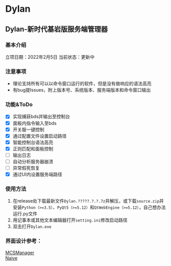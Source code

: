 # Dylan  
## Dylan-新时代基岩版服务端管理器  
### 基本介绍   
立项日期：2022年2月5日 
当前状态：更新中  
### 注意事项  
* 理论支持所有可以以命令窗口运行的软件，但是没有做响应的语法高亮
* 有bug提Issues，附上版本号、系统版本、服务端版本和命令窗口输出
### 功能&ToDo  
- [x] 实现捕获bds并输出至控制台  
- [x] 面板内指令输入至bds  
- [x] 开关服一键控制  
- [x] 通过配置文件设置启动路径 
- [x] 智能控制台语法高亮 
- [x] 正则匹配和面板控制 
- [ ] 输出日志 
- [ ] 自动分析服务器崩溃 
- [ ] 异常假死恢复 
- [x] 通过UI内设置服务端路径 

### 使用方法
1. 在release处下载最新文件``Dylan.?????.?.?.7z``并解压，或下载``source.zip``并安装``Python（>=3.5）``、``PyQt5（>=5.12）``和``QtWebEngine（>=5.12）``，自己想办法运行.py文件
2. 用记事本或其他文本编辑器打开``setting.ini``修改启动路径
3. 双击打开``Dylan.exe``

### 界面设计参考：
[MCSManager](https://mcsmanager.com)  
[Naive](https://www.minebbs.com/threads/bds-naive.4860/)  
